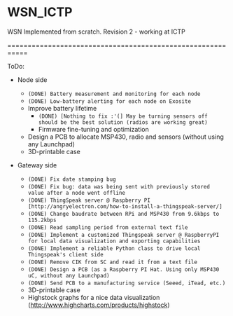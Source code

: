 # WSN_ICTP
WSN Implemented from scratch. Revision 2 - working at ICTP

===========================================================

ToDo:
+ Node side
  - ```(DONE) Battery measurement and monitoring for each node ```
  - ```(DONE) Low-battery alerting for each node on Exosite```
  - Improve battery lifetime
    * ```(DONE) [Nothing to fix :'(] May be turning sensors off should be the best solution (radios are working great)```
    * Firmware fine-tuning and optimization
  - Design a PCB to allocate MSP430, radio and sensors (without using any Launchpad)
  - 3D-printable case


+ Gateway side
  - ```(DONE) Fix date stamping bug```
  - ```(DONE) Fix bug: data was being sent with previously stored value after a node went offline```
  - ```(DONE) ThingSpeak server @ Raspberry PI [http://angryelectron.com/how-to-install-a-thingspeak-server/]```
  - ```(DONE) Change baudrate between RPi and MSP430 from 9.6kbps to 115.2kbps```
  - ```(DONE) Read sampling period from external text file```
  - ```(DONE) Implement a customized Thingspeak server @ RaspberryPI for local data visualization and exporting capabilities```
  - ```(DONE) Implement a reliable Python class to drive local Thingspeak's client side```
  - ```(DONE) Remove CIK from SC and read it from a text file```
  - ```(DONE) Design a PCB (as a Raspberry PI Hat. Using only MSP430 uC, without any Launchpad)```
  - ```(DONE) Send PCB to a manufacturing service (Seeed, iTead, etc.)```
  - 3D-printable case
  - Highstock graphs for a nice data visualization (http://www.highcharts.com/products/highstock)
